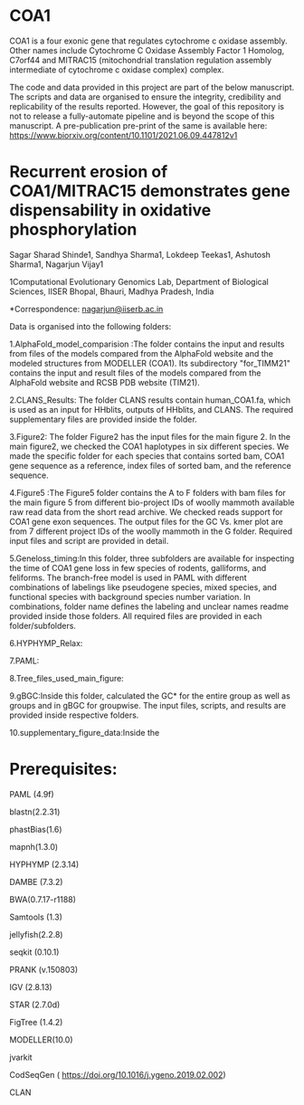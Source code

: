# COA1
COA1 is a four exonic gene that regulates cytochrome c oxidase assembly. Other names include Cytochrome C Oxidase Assembly Factor 1 Homolog, C7orf44 and MITRAC15 (mitochondrial translation regulation assembly intermediate of cytochrome c oxidase complex) complex.

The code and data provided in this project are part of the below manuscript. The scripts and data are organised to ensure the integrity, credibility and replicability of the results reported. However, the goal of this repository is not to release a fully-automate pipeline and is beyond the scope of this manuscript. A pre-publication pre-print of the same is available here: https://www.biorxiv.org/content/10.1101/2021.06.09.447812v1

# Recurrent erosion of COA1/MITRAC15 demonstrates gene dispensability in oxidative phosphorylation
 Sagar Sharad Shinde1, Sandhya Sharma1, Lokdeep Teekas1, Ashutosh Sharma1, Nagarjun Vijay1

1Computational Evolutionary Genomics Lab, Department of Biological Sciences, IISER Bhopal, Bhauri, Madhya Pradesh, India

*Correspondence: nagarjun@iiserb.ac.in

Data is organised into the following folders:

1.AlphaFold_model_comparision :The folder contains the input and results from files of the models compared from the AlphaFold website and the modeled structures from MODELLER (COA1). Its subdirectory "for_TIMM21" contains the input and result files of the models compared from the AlphaFold website and RCSB PDB website (TIM21).

2.CLANS_Results: The folder CLANS results contain human_COA1.fa, which is used as an input for HHblits, outputs of HHblits, and CLANS. The required supplementary files are provided inside the folder.

3.Figure2: The folder Figure2 has the input files for the main figure 2. In the main figure2, we checked the COA1 haplotypes in six different species. We made the specific folder for each species that contains sorted bam, COA1 gene sequence as a reference, index files of sorted bam, and the reference sequence.

4.Figure5 :The Figure5 folder contains the A to F folders with bam files for the main figure 5 from different bio-project IDs of woolly mammoth available raw read data from the short read archive. We checked reads support for COA1 gene exon sequences. The output files for the GC Vs. kmer plot are from 7 different project IDs of the woolly mammoth in the G folder. Required input files and script are provided in detail. 

5.Geneloss_timing:In this folder, three subfolders are available for inspecting the time of COA1 gene loss in few species of rodents, galliforms, and feliforms. The branch-free model is used in PAML with different combinations of labelings like pseudogene species, mixed species, and functional species with background species number variation. In combinations, folder name defines the labeling and unclear names readme provided inside those folders. All required files are provided in each folder/subfolders.   

6.HYPHYMP_Relax:

7.PAML:

8.Tree_files_used_main_figure:

9.gBGC:Inside this folder, calculated the GC* for the entire group as well as groups and in gBGC for groupwise. The input files, scripts, and results are provided inside respective folders.    

10.supplementary_figure_data:Inside the 

# Prerequisites:

PAML (4.9f)

blastn(2.2.31)

phastBias(1.6)

mapnh(1.3.0)

HYPHYMP (2.3.14)

DAMBE (7.3.2)

BWA(0.7.17-r1188)

Samtools (1.3)

jellyfish(2.2.8)

seqkit (0.10.1)

PRANK (v.150803)

IGV (2.8.13)

STAR (2.7.0d)

FigTree (1.4.2)

MODELLER(10.0)

jvarkit

CodSeqGen ( https://doi.org/10.1016/j.ygeno.2019.02.002)

CLAN






